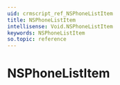 ```yaml
---
uid: crmscript_ref_NSPhoneListItem
title: NSPhoneListItem
intellisense: Void.NSPhoneListItem
keywords: NSPhoneListItem
so.topic: reference
---
```


# NSPhoneListItem
